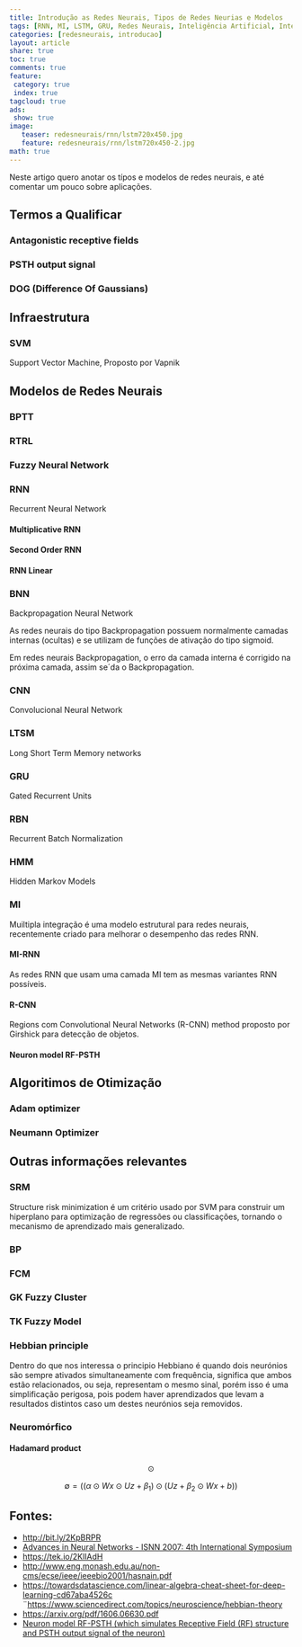 ```yaml
---
title: Introdução as Redes Neurais, Tipos de Redes Neurias e Modelos 
tags: [RNN, MI, LSTM, GRU, Redes Neurais, Inteligência Artificial, Inteligência, Artificial, RNN, NN, LTSM, Formulas, Rampa Simetrica, Simetrica, Ativação Lógistica, Hiperbólica, Tangente, Tangente Hiperbólica, Função Logistica]
categories: [redesneurais, introducao]
layout: article
share: true
toc: true
comments: true
feature:
 category: true
 index: true
tagcloud: true
ads: 
 show: true
image:
   teaser: redesneurais/rnn/lstm720x450.jpg
   feature: redesneurais/rnn/lstm720x450-2.jpg
math: true
---
```

Neste artigo quero anotar os típos e modelos de redes neurais, e até comentar um pouco sobre aplicações.

<!--more-->
## Termos a Qualificar

### Antagonistic receptive fields 

### PSTH output signal

### DOG (Difference Of Gaussians)


## Infraestrutura

### SVM

Support Vector Machine, Proposto por Vapnik



## Modelos de Redes Neurais

### BPTT

### RTRL

### Fuzzy Neural Network

### RNN

Recurrent Neural Network

#### Multiplicative RNN

#### Second Order RNN


#### RNN Linear

### BNN

Backpropagation Neural Network

As redes neurais do tipo Backpropagation possuem normalmente camadas internas (ocultas) e se utilizam de funções de ativação do tipo sigmoid.

Em redes neurais Backpropagation, o erro da camada interna é corrigido na próxima camada, assim se´da o Backpropagation.

### CNN

Convolucional Neural Network

### LTSM

Long Short Term Memory networks

### GRU

Gated Recurrent Units

### RBN

Recurrent Batch Normalization

### HMM

Hidden Markov Models

### MI

Muiltipla integração é uma modelo estrutural para redes neurais, recentemente criado para melhorar o desempenho das redes RNN.


#### MI-RNN

As redes RNN que usam uma camada MI tem as mesmas variantes RNN possíveis.

#### R-CNN

Regions com Convolutional Neural Networks (R-CNN) method proposto por Girshick para detecção de objetos.

#### Neuron model RF-PSTH 

## Algoritimos de Otimização

### Adam optimizer

### Neumann Optimizer

## Outras informações relevantes

### SRM

Structure risk minimization é um critério usado por SVM para construir um hiperplano para optimização de regressões ou classificações, tornando o mecanismo de aprendizado mais generalizado.

### BP

### FCM

### GK Fuzzy Cluster

### TK Fuzzy Model

### Hebbian principle

Dentro do que nos interessa o principio Hebbiano é quando dois neurónios são sempre ativados simultaneamente com frequência, significa que ambos estão relacionados, ou seja, representam o mesmo sinal, porém isso é uma simplificação perigosa, pois podem haver aprendizados que levam a resultados distintos caso um destes neurónios seja removidos.

### Neuromórfico

#### Hadamard product 

$$ \odot $$

$$
\emptyset = ((\alpha \odot Wx \odot Uz + \beta_1) \odot (Uz + \beta_2 \odot Wx + b))
$$


## Fontes:

* http://bit.ly/2KpBRPR
* [Advances in Neural Networks - ISNN 2007: 4th International Symposium](http://bit.ly/2HHI8og) 
* https://tek.io/2KlIAdH
* http://www.eng.monash.edu.au/non-cms/ecse/ieee/ieeebio2001/hasnain.pdf
* https://towardsdatascience.com/linear-algebra-cheat-sheet-for-deep-learning-cd67aba4526c
¨https://www.sciencedirect.com/topics/neuroscience/hebbian-theory
* https://arxiv.org/pdf/1606.06630.pdf
* [Neuron model RF-PSTH (which simulates Receptive Field (RF) structure and PSTH output signal of the neuron) ](http://neuroclusterbrain.com/neuron_model.html)
